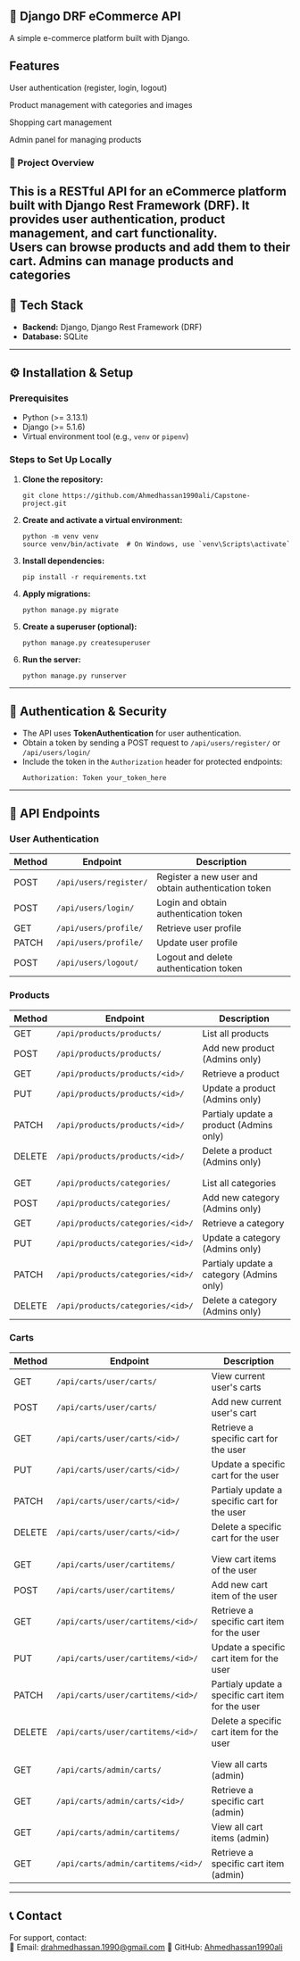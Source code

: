 ## 🛒 Django DRF eCommerce API

A simple e-commerce platform built with Django.

## Features
User authentication (register, login, logout)

Product management with categories and images

Shopping cart management

Admin panel for managing products


### 📌 Project Overview  
This is a RESTful API for an eCommerce platform built with Django Rest Framework (DRF).
 It provides user authentication, product management, and cart functionality.  
 Users can browse products and add them to their cart.
 Admins can manage products and categories
---

## 🚀 Tech Stack  
- **Backend:** Django, Django Rest Framework (DRF)  
- **Database:** SQLite  

---------------------------------------------------------------------------------

## ⚙️ Installation & Setup  

### Prerequisites  
- Python (>= 3.13.1)  
- Django (>= 5.1.6)  
- Virtual environment tool (e.g., `venv` or `pipenv`)  

### Steps to Set Up Locally  

1. **Clone the repository:**  
   ```
   git clone https://github.com/Ahmedhassan1990ali/Capstone-project.git
   ```

2. **Create and activate a virtual environment:**  
   ```
   python -m venv venv  
   source venv/bin/activate  # On Windows, use `venv\Scripts\activate`
   ```

3. **Install dependencies:**  
   ```
   pip install -r requirements.txt
   ```

4. **Apply migrations:**  
   ```
   python manage.py migrate
   ```

5. **Create a superuser (optional):**  
   ```
   python manage.py createsuperuser
   ```

6. **Run the server:**  
   ```
   python manage.py runserver
   ```

---------------------------------------------------------------------------------

## 🔐 Authentication & Security  

- The API uses **TokenAuthentication** for user authentication.  
- Obtain a token by sending a POST request to `/api/users/register/` or `/api/users/login/`
- Include the token in the `Authorization` header for protected endpoints:  
  ```
  Authorization: Token your_token_here
  ```

---------------------------------------------------------------------------------

## 📌 API Endpoints  

### **User Authentication**  
| Method | Endpoint               | Description                                         |
|--------|------------------------|-----------------------------------------------------|
| POST   | `/api/users/register/` | Register a new user and obtain authentication token |
| POST   | `/api/users/login/`    | Login and obtain authentication token               |
| GET    | `/api/users/profile/`  | Retrieve user profile                               |
| PATCH  | `/api/users/profile/`  | Update user profile                                 |
| POST   | `/api/users/logout/`   | Logout and delete authentication token              |

### **Products**  
| Method | Endpoint                          | Description                              |
|--------|-----------------------------------|------------------------------------------|
| GET    | `/api/products/products/`         | List all products                        |
| POST   | `/api/products/products/`         | Add new product (Admins only)            |
| GET    | `/api/products/products/<id>/`    | Retrieve a product                       |
| PUT    | `/api/products/products/<id>/`    | Update a product (Admins only)           |
| PATCH  | `/api/products/products/<id>/`    | Partialy update a product (Admins only)  |
| DELETE | `/api/products/products/<id>/`    | Delete a product (Admins only)           |
|        |                                   |                                          |
|        |                                   |                                          |
| GET    | `/api/products/categories/`       | List all categories                      |
| POST   | `/api/products/categories/`       | Add new category (Admins only)           |
| GET    | `/api/products/categories/<id>/`  | Retrieve a category                      |
| PUT    | `/api/products/categories/<id>/`  | Update a category (Admins only)          |
| PATCH  | `/api/products/categories/<id>/`  | Partialy update a category (Admins only) |
| DELETE | `/api/products/categories/<id>/`  | Delete a category (Admins only)          |

### **Carts**  
| Method | Endpoint                          | Description                                      |
|--------|-----------------------------------|--------------------------------------------------|
| GET    | `/api/carts/user/carts/`          | View current user's carts                        |
| POST   | `/api/carts/user/carts/`          | Add new current user's cart                      |
| GET    | `/api/carts/user/carts/<id>/`     | Retrieve a specific cart for the user            |
| PUT    | `/api/carts/user/carts/<id>/`     | Update a specific cart for the user              |
| PATCH  | `/api/carts/user/carts/<id>/`     | Partialy update a specific cart for the user     |
| DELETE | `/api/carts/user/carts/<id>/`     | Delete a specific cart for the user              |
|        |                                   |                                                  |
|        |                                   |                                                  |
| GET    | `/api/carts/user/cartitems/`      | View cart items of the user                      |
| POST   | `/api/carts/user/cartitems/`      | Add new cart item of the user                    |
| GET    | `/api/carts/user/cartitems/<id>/` | Retrieve a specific cart item for the user       |
| PUT    | `/api/carts/user/cartitems/<id>/` | Update a specific cart item for the user         |
| PATCH  | `/api/carts/user/cartitems/<id>/` | Partialy update a specific cart item for the user|
| DELETE | `/api/carts/user/cartitems/<id>/` | Delete a specific cart item for the user         |
|        |                                   |                                                  |
|        |                                   |                                                  |
| GET    | `/api/carts/admin/carts/`         | View all carts (admin)                           |
| GET    | `/api/carts/admin/carts/<id>/`    | Retrieve a specific cart (admin)                 |
| GET    | `/api/carts/admin/cartitems/`     | View all cart items (admin)                      |
| GET    | `/api/carts/admin/cartitems/<id>/`| Retrieve a specific cart item (admin)            |


---------------------------------------------------------------------------------

## 📞 Contact  
For support, contact:  
💎 Email: drahmedhassan.1990@gmail.com 
🐙 GitHub: [Ahmedhassan1990ali](https://github.com/Ahmedhassan1990ali)  
